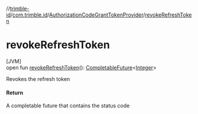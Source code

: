 //[trimble-id](../../../index.md)/[com.trimble.id](../index.md)/[AuthorizationCodeGrantTokenProvider](index.md)/[revokeRefreshToken](revoke-refresh-token.md)

# revokeRefreshToken

[JVM]\
open fun [revokeRefreshToken](revoke-refresh-token.md)(): [CompletableFuture](https://docs.oracle.com/javase/8/docs/api/java/util/concurrent/CompletableFuture.html)&lt;[Integer](https://docs.oracle.com/javase/8/docs/api/java/lang/Integer.html)&gt;

Revokes the refresh token

#### Return

A completable future that contains the status code
